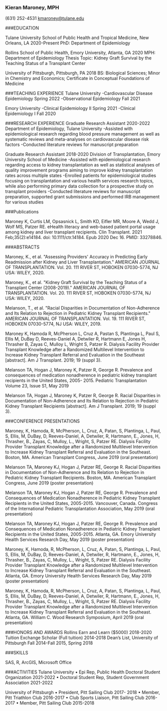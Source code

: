 ### Kieran Maroney, MPH
 
(631) 252-4531 kmaroney@tulane.edu


###EDUCATION

Tulane University School of Public Health and Tropical Medicine, New Orleans, LA                                                                        2020-Present
PhD: Department of Epidemiology	

Rollins School of Public Health, Emory University, Atlanta, GA		                                                                                              2020
MPH: Department of Epidemiology
Thesis Topic: Kidney Graft Survival by the Teaching Status of a Transplant Center

University of Pittsburgh, Pittsburgh, PA							                                                                                                          2018
BS: Biological Sciences; Minor in Chemistry and Economics; Certificate in Conceptual Foundations of Medicine

###TEACHING EXPERIENCE
Tulane University
-Cardiovascular Disease Epidemiology   							                                                                                                     Spring 2022
-Observational Epidemiology								                                                                                                                 Fall 2021

Emory University
-Clinical Epidemiology II   							                                                                                                               Spring 2021
-Clinical Epidemiology I								                                                                                                                   Fall 2020


###RESEARCH EXPERIENCE
Graduate Research Assistant								                                                                                                                2020-2022
Department of Epidemiology, Tulane University
-Assisted with epidemiological research regarding blood pressure management as well as systematic reviews and meta-analyses on cardiovascular disease risk factors
-Conducted literature reviews for manuscript preparation

Graduate Research Assistant								                                                                                                                2018-2020
Division of Transplantation, Emory University School of Medicine
-Assisted with epidemiological research regarding access to kidney transplantation as well as statistical analyses of quality improvement programs aiming to improve kidney transplantation rates across multiple states
-Enrolled patients for epidemiological studies focusing on transplantation and various health services research topics, while also performing primary data collection for a prospective study on transplant providers
-Conducted literature reviews for manuscript preparation, supported grant submissions and performed IRB management for various studies


###Publications

Maroney K, Curtis LM, Opsasnick L, Smith KD, Eifler MR, Moore A, Wedd J, Wolf MS, Patzer RE. eHealth literacy and web-based patient portal usage among kidney and liver transplant recipients. Clin Transplant. 2021 Feb;35(2):e14184. doi: 10.1111/ctr.14184. Epub 2020 Dec 16. PMID: 33278846.

###ABSTRACTS

Maroney, K., et al. "Assessing Providers' Accuracy in Predicting Early Readmission after Kidney and Liver Transplantation." AMERICAN JOURNAL OF TRANSPLANTATION. Vol. 20. 111 RIVER ST, HOBOKEN 07030-5774, NJ USA: WILEY, 2020.

Maroney, K., et al. "Kidney Graft Survival by the Teaching Status of a Transplant Center (2008-2019)." AMERICAN JOURNAL OF TRANSPLANTATION. Vol. 20. 111 RIVER ST, HOBOKEN 07030-5774, NJ USA: WILEY, 2020.

Melanson, T., et al. "Racial Disparities in Documentation of Non-Adherence and Its Relation to Rejection in Pediatric Kidney Transplant Recipients." AMERICAN JOURNAL OF TRANSPLANTATION. Vol. 19. 111 RIVER ST, HOBOKEN 07030-5774, NJ USA: WILEY, 2019.

Maroney K, Hamoda R, McPherson L, Cruz A, Pastan S, Plantinga L, Paul S, Ellis M, DuBay D, Reeves-Daniel A, Detwiler R, Hartmann E, Jones H, Thrasher B, Zayas C, Mulloy L, Wright S, Patzer R. Dialysis Facility Provider Transplant Knowledge after a Randomized Multilevel Intervention to Increase Kidney Transplant Referral and Evaluation in the Southeast [abstract]. Am J Transplant. 2019; 19 (suppl 3). 

Melanson TA, Hogan J, Maroney K, Patzer R, George R. Prevalence and consequences of medication nonadherence in pediatric kidney transplant recipients in the United States, 2005- 2015. Pediatric Transplantation Volume 23, Issue S1, May 2019

Melanson TA, Hogan J, Maroney K, Patzer R, George R. Racial Disparities in Documentation of Non-Adherence and Its Relation to Rejection in Pediatric Kidney Transplant Recipients [abstract]. Am J Transplant. 2019; 19 (suppl 3). 


###CONFERENCE PRESENTATIONS

Maroney, K, Hamoda, R, McPherson, L, Cruz, A, Patan, S, Plantinga, L, Paul, S, Ellis, M, DuBay, D, Reeves-Daniel, A, Detwiler, R, Hartmann, E., Jones, H, Thrasher, B., Zayas, C, Mulloy, L., Wright, S, Patzer RE. Dialysis Facility Provider Transplant Knowledge after a Randomized Multilevel Intervention to Increase Kidney Transplant Referral and Evaluation in the Southeast. Boston, MA. American Transplant Congress, June 2019 (oral presentation)

Melanson TA, Maroney KJ, Hogan J, Patzer RE, George R. Racial Disparities in Documentation of Non-Adherence and Its Relation to Rejection in Pediatric Kidney Transplant Recipients. Boston, MA. American Transplant Congress, June 2019 (poster presentation)

Melanson TA, Maroney KJ, Hogan J, Patzer RE, George R. Prevalence and Consequences of Medication Nonadherence in Pediatric Kidney Transplant Recipients in the United States, 2005-2015. Vancouver, Canada. Congress of the International Pediatric Transplantation Association, May 2019 (oral presentation)

Melanson TA, Maroney KJ, Hogan J, Patzer RE, George R. Prevalence and Consequences of Medication Nonadherence in Pediatric Kidney Transplant Recipients in the United States, 2005-2015. Atlanta, GA. Emory University Health Services Research Day, May 2019 (poster presentation)

Maroney, K, Hamoda, R, McPherson, L, Cruz, A, Patan, S, Plantinga, L, Paul, S, Ellis, M, DuBay, D, Reeves-Daniel, A, Detwiler, R, Hartmann, E., Jones, H, Thrasher, B., Zayas, C, Mulloy, L., Wright, S, Patzer RE. Dialysis Facility Provider Transplant Knowledge after a Randomized Multilevel Intervention to Increase Kidney Transplant Referral and Evaluation in the Southeast. Atlanta, GA. Emory University Health Services Research Day, May 2019 (poster presentation)

Maroney, K, Hamoda, R, McPherson, L, Cruz, A, Patan, S, Plantinga, L, Paul, S, Ellis, M, DuBay, D, Reeves-Daniel, A, Detwiler, R, Hartmann, E., Jones, H, Thrasher, B., Zayas, C, Mulloy, L., Wright, S, Patzer RE. Dialysis Facility Provider Transplant Knowledge after a Randomized Multilevel Intervention to Increase Kidney Transplant Referral and Evaluation in the Southeast. Atlanta, GA. William C. Wood Research Symposium, April 2019 (oral presentation)

###HONORS AND AWARDS
Rollins Earn and Learn ($5000)								                                                                                                             2018-2020
Tuition Exchange Scholar (Full tuition)							                                                                                                       2014-2018
Dean’s List, University of Pittsburgh 				                                                                                      Fall 2014-Fall 2015, Spring 2018


###SKILLS

SAS, R, ArcGIS, Microsoft Office

###ACTIVITIES
Tulane University
•	Epi Rep, Public Health Doctoral Student Organization				         2021-2022
•	Doctoral Student Rep, Student Government Association				         2021-2022

University of Pittsburgh
•	President, Pitt Sailing Club							                    2017- 2018
•	Member, Pitt Triathlon Club						                                 2016-2017
•	Club Sports Liaison, Pitt Sailing Club						  	         2016-2017
•	Member, Pitt Sailing Club					                                             2015-2018



